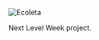 ![Ecoleta](https://user-images.githubusercontent.com/63763269/83439179-0dbf4d00-a419-11ea-874b-ade5f30c23fc.PNG)

Next Level Week project.
